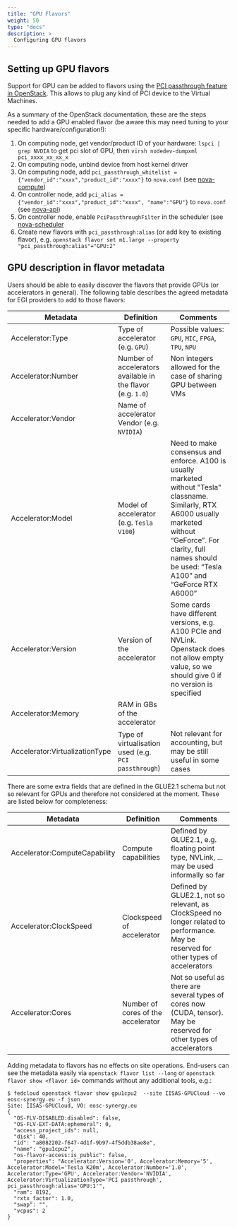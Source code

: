 ```yaml
---
title: "GPU Flavors"
weight: 50
type: "docs"
description: >
  Configuring GPU flavors
---
```


## Setting up GPU flavors

Support for GPU can be added to flavors using the
[PCI passthrough feature in OpenStack](https://docs.openstack.org/nova/xena/admin/pci-passthrough.html).
This allows to plug any kind of PCI device to the Virtual Machines.

As a summary of the OpenStack documentation, these are the steps needed to add a
GPU enabled flavor (be aware this may need tuning to your specific
hardware/configuration!):

1. On computing node, get vendor/product ID of your hardware:
   `lspci | grep NVDIA` to get pci slot of GPU, then
   `virsh nodedev-dumpxml pci_xxxx_xx_xx_x`
1. On computing node, unbind device from host kernel driver
1. On computing node, add
   `pci_passthrough_whitelist = {"vendor_id":"xxxx","product_id":"xxxx"}` to
   `nova.conf` (see
   [nova-compute](https://docs.openstack.org/nova/xena/admin/pci-passthrough.html#configure-nova-compute))
1. On controller node, add
   `pci_alias = {"vendor_id":"xxxx","product_id":"xxxx", "name":"GPU"}` to
   `nova.conf` (see
   [nova-api](https://docs.openstack.org/nova/xena/admin/pci-passthrough.html#configure-nova-scheduler))
1. On controller node, enable `PciPassthroughFilter` in the scheduler (see
   [nova-scheduler](https://docs.openstack.org/nova/xena/admin/pci-passthrough.html#configure-nova-scheduler)
1. Create new flavors with `pci_passthrough:alias` (or add key to existing
   flavor), e.g.
   `openstack flavor set m1.large --property "pci_passthrough:alias"="GPU:2"`

## GPU description in flavor metadata

Users should be able to easily discover the flavors that provide GPUs (or
accelerators in general). The following table describes the agreed metadata for
EGI providers to add to those flavors:

| Metadata                       | Definition                                                  | Comments                                                                                                                                                                                                                      |
| ------------------------------ | ----------------------------------------------------------- | ----------------------------------------------------------------------------------------------------------------------------------------------------------------------------------------------------------------------------- |
| Accelerator:Type               | Type of accelerator (e.g. `GPU`)                            | Possible values: `GPU`, `MIC`, `FPGA`, `TPU`, `NPU`                                                                                                                                                                           |
| Accelerator:Number             | Number of accelerators available in the flavor (e.g. `1.0`) | Non integers allowed for the case of sharing GPU between VMs                                                                                                                                                                  |
| Accelerator:Vendor             | Name of accelerator Vendor (e.g. `NVIDIA`)                  |                                                                                                                                                                                                                               |
| Accelerator:Model              | Model of accelerator (e.g. `Tesla V100`)                    | Need to make consensus and enforce. A100 is usually marketed without "Tesla" classname. Similarly, RTX A6000 usually marketed without “GeForce”. For clarity, full names should be used: “Tesla A100” and “GeForce RTX A6000” |
| Accelerator:Version            | Version of the accelerator                                  | Some cards have different versions, e.g. A100 PCIe and NVLink. Openstack does not allow empty value, so we should give 0 if no version is specified                                                                           |
| Accelerator:Memory             | RAM in GBs of the accelerator                               |                                                                                                                                                                                                                               |
| Accelerator:VirtualizationType | Type of virtualisation used (e.g. `PCI passthrough`)        | Not relevant for accounting, but may be still useful in some cases                                                                                                                                                            |

There are some extra fields that are defined in the GLUE2.1 schema but not so
relevant for GPUs and therefore not considered at the moment. These are listed
below for completeness:

| Metadata                      | Definition                         | Comments                                                                                                                             |
| ----------------------------- | ---------------------------------- | ------------------------------------------------------------------------------------------------------------------------------------ |
| Accelerator:ComputeCapability | Compute capabilities               | Defined by GLUE2.1, e.g. floating point type, NVLink, ... may be used informally so far                                              |
| Accelerator:ClockSpeed        | Clockspeed of accelerator          | Defined by GLUE2.1, not so relevant, as ClockSpeed no longer related to performance. May be reserved for other types of accelerators |
| Accelerator:Cores             | Number of cores of the accelerator | Not so useful as there are several types of cores now (CUDA, tensor). May be reserved for other types of accelerators                |

Adding metadata to flavors has no effects on site operations. End-users can see
the metadata easily via `openstack flavor list --long` or
`openstack flavor show <flavor id>` commands without any additional tools, e.g.:

```shell
$ fedcloud openstack flavor show gpu1cpu2  --site IISAS-GPUCloud --vo eosc-synergy.eu -f json
Site: IISAS-GPUCloud, VO: eosc-synergy.eu
{
  "OS-FLV-DISABLED:disabled": false,
  "OS-FLV-EXT-DATA:ephemeral": 0,
  "access_project_ids": null,
  "disk": 40,
  "id": "a8082202-f647-4d1f-9b97-4f5ddb38ae8e",
  "name": "gpu1cpu2",
  "os-flavor-access:is_public": false,
  "properties": "Accelerator:Version='0', Accelerator:Memory='5', Accelerator:Model='Tesla K20m', Accelerator:Number='1.0', Accelerator:Type='GPU', Accelerator:Vendor='NVIDIA', Accelerator:VirtualizationType='PCI passthrough', pci_passthrough:alias='GPU:1'",
  "ram": 8192,
  "rxtx_factor": 1.0,
  "swap": "",
  "vcpus": 2
}
```
